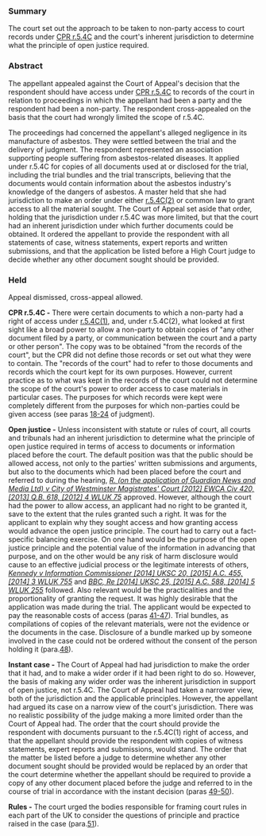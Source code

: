 ### Summary

The court set out the approach to be taken to non-party access to court records under [CPR r.5.4C](https://uk.westlaw.com/Document/I71C748804EBE11DB9FB2DB81EFB46719/View/FullText.html?originationContext=document&transitionType=DocumentItem&ppcid=a5fdfc24b4444a9fa529fe3d0fe32b25&contextData=(sc.Default)) and the court's inherent jurisdiction to determine what the principle of open justice required.

### Abstract

The appellant appealed against the Court of Appeal's decision that the respondent should have access under [CPR r.5.4C](https://uk.westlaw.com/Document/I71C748804EBE11DB9FB2DB81EFB46719/View/FullText.html?originationContext=document&transitionType=DocumentItem&ppcid=a5fdfc24b4444a9fa529fe3d0fe32b25&contextData=(sc.Default)) to records of the court in relation to proceedings in which the appellant had been a party and the respondent had been a non-party. The respondent cross-appealed on the basis that the court had wrongly limited the scope of r.5.4C.

The proceedings had concerned the appellant's alleged negligence in its manufacture of asbestos. They were settled between the trial and the delivery of judgment. The respondent represented an association supporting people suffering from asbestos-related diseases. It applied under r.5.4C for copies of all documents used at or disclosed for the trial, including the trial bundles and the trial transcripts, believing that the documents would contain information about the asbestos industry's knowledge of the dangers of asbestos. A master held that she had jurisdiction to make an order under either [r.5.4C(2)](https://uk.westlaw.com/Document/I71C748804EBE11DB9FB2DB81EFB46719/View/FullText.html?originationContext=document&transitionType=DocumentItem&ppcid=a5fdfc24b4444a9fa529fe3d0fe32b25&contextData=(sc.Default)) or common law to grant access to all the material sought. The Court of Appeal set aside that order, holding that the jurisdiction under r.5.4C was more limited, but that the court had an inherent jurisdiction under which further documents could be obtained. It ordered the appellant to provide the respondent with all statements of case, witness statements, expert reports and written submissions, and that the application be listed before a High Court judge to decide whether any other document sought should be provided.

### Held

Appeal dismissed, cross-appeal allowed.

**CPR r.5.4C -** There were certain documents to which a non-party had a right of access under [r.5.4C(1)](https://uk.westlaw.com/Document/I71C748804EBE11DB9FB2DB81EFB46719/View/FullText.html?originationContext=document&transitionType=DocumentItem&ppcid=a5fdfc24b4444a9fa529fe3d0fe32b25&contextData=(sc.Default)), and, under r.5.4C(2), what looked at first sight like a broad power to allow a non-party to obtain copies of "any other document filed by a party, or communication between the court and a party or other person". The copy was to be obtained "from the records of the court", but the CPR did not define those records or set out what they were to contain. The "records of the court" had to refer to those documents and records which the court kept for its own purposes. However, current practice as to what was kept in the records of the court could not determine the scope of the court's power to order access to case materials in particular cases. The purposes for which records were kept were completely different from the purposes for which non-parties could be given access (see paras [18-24](javascript:void(0); "View judgment paragraphs") of judgment).

**Open justice -** Unless inconsistent with statute or rules of court, all courts and tribunals had an inherent jurisdiction to determine what the principle of open justice required in terms of access to documents or information placed before the court. The default position was that the public should be allowed access, not only to the parties' written submissions and arguments, but also to the documents which had been placed before the court and referred to during the hearing, _[R. (on the application of Guardian News and Media Ltd) v City of Westminster Magistrates' Court [2012] EWCA Civ 420, [2013] Q.B. 618, [2012] 4 WLUK 75](https://uk.westlaw.com/Document/I548109A07DDE11E19218F019F960533E/View/FullText.html?originationContext=document&transitionType=DocumentItem&ppcid=a5fdfc24b4444a9fa529fe3d0fe32b25&contextData=(sc.Default))_ approved. However, although the court had the power to allow access, an applicant had no right to be granted it, save to the extent that the rules granted such a right. It was for the applicant to explain why they sought access and how granting access would advance the open justice principle. The court had to carry out a fact-specific balancing exercise. On one hand would be the purpose of the open justice principle and the potential value of the information in advancing that purpose, and on the other would be any risk of harm disclosure would cause to an effective judicial process or the legitimate interests of others, _[Kennedy v Information Commissioner [2014] UKSC 20, [2015] A.C. 455, [2014] 3 WLUK 755](https://uk.westlaw.com/Document/I15B03E80B4E111E3AB12840362EEA953/View/FullText.html?originationContext=document&transitionType=DocumentItem&ppcid=a5fdfc24b4444a9fa529fe3d0fe32b25&contextData=(sc.Default))_ and _[BBC, Re [2014] UKSC 25, [2015] A.C. 588, [2014] 5 WLUK 255](https://uk.westlaw.com/Document/I4CBAD7D0D6A811E3A123BC932BC70157/View/FullText.html?originationContext=document&transitionType=DocumentItem&ppcid=a5fdfc24b4444a9fa529fe3d0fe32b25&contextData=(sc.Default))_ followed. Also relevant would be the practicalities and the proportionality of granting the request. It was highly desirable that the application was made during the trial. The applicant would be expected to pay the reasonable costs of access (paras [41-47](javascript:void(0); "View judgment paragraphs")). Trial bundles, as compilations of copies of the relevant materials, were not the evidence or the documents in the case. Disclosure of a bundle marked up by someone involved in the case could not be ordered without the consent of the person holding it (para.[48](javascript:void(0); "View judgment paragraphs")).

**Instant case -** The Court of Appeal had had jurisdiction to make the order that it had, and to make a wider order if it had been right to do so. However, the basis of making any wider order was the inherent jurisdiction in support of open justice, not r.5.4C. The Court of Appeal had taken a narrower view, both of the jurisdiction and the applicable principles. However, the appellant had argued its case on a narrow view of the court's jurisdiction. There was no realistic possibility of the judge making a more limited order than the Court of Appeal had. The order that the court should provide the respondent with documents pursuant to the r.5.4C(1) right of access, and that the appellant should provide the respondent with copies of witness statements, expert reports and submissions, would stand. The order that the matter be listed before a judge to determine whether any other document sought should be provided would be replaced by an order that the court determine whether the appellant should be required to provide a copy of any other document placed before the judge and referred to in the course of trial in accordance with the instant decision (paras [49-50](javascript:void(0); "View judgment paragraphs")).

**Rules -** The court urged the bodies responsible for framing court rules in each part of the UK to consider the questions of principle and practice raised in the case (para.[51](javascript:void(0); "View judgment paragraphs")).